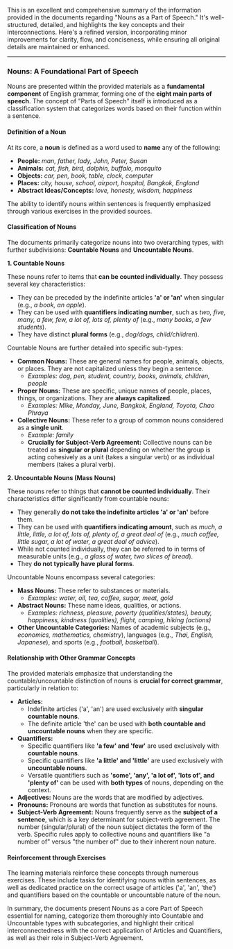 This is an excellent and comprehensive summary of the information provided in the documents regarding "Nouns as a Part of Speech." It's well-structured, detailed, and highlights the key concepts and their interconnections. Here's a refined version, incorporating minor improvements for clarity, flow, and conciseness, while ensuring all original details are maintained or enhanced.

---

### Nouns: A Foundational Part of Speech

Nouns are presented within the provided materials as a **fundamental component** of English grammar, forming one of the **eight main parts of speech**. The concept of "Parts of Speech" itself is introduced as a classification system that categorizes words based on their function within a sentence.

#### Definition of a Noun

At its core, a **noun** is defined as a word used to **name** any of the following:

- **People:** _man, father, lady, John, Peter, Susan_
- **Animals:** _cat, fish, bird, dolphin, buffalo, mosquito_
- **Objects:** _car, pen, book, table, clock, computer_
- **Places:** _city, house, school, airport, hospital, Bangkok, England_
- **Abstract Ideas/Concepts:** _love, honesty, wisdom, happiness_

The ability to identify nouns within sentences is frequently emphasized through various exercises in the provided sources.

#### Classification of Nouns

The documents primarily categorize nouns into two overarching types, with further subdivisions: **Countable Nouns** and **Uncountable Nouns**.

**1. Countable Nouns**

These nouns refer to items that **can be counted individually**. They possess several key characteristics:

- They can be preceded by the indefinite articles **'a' or 'an'** when singular (e.g., _a book, an apple_).
- They can be used with **quantifiers indicating number**, such as _two, five, many, a few, few, a lot of, lots of, plenty of_ (e.g., _many books, a few students_).
- They have distinct **plural forms** (e.g., _dog/dogs, child/children_).

Countable Nouns are further detailed into specific sub-types:

- **Common Nouns:** These are general names for people, animals, objects, or places. They are not capitalized unless they begin a sentence.
    - _Examples:_ _dog, pen, student, country, books, animals, children, people_
- **Proper Nouns:** These are specific, unique names of people, places, things, or organizations. They are **always capitalized**.
    - _Examples:_ _Mike, Monday, June, Bangkok, England, Toyota, Chao Phraya_
- **Collective Nouns:** These refer to a group of common nouns considered as a **single unit**.
    - _Example:_ _family_
    - **Crucially for Subject-Verb Agreement:** Collective nouns can be treated as **singular or plural** depending on whether the group is acting cohesively as a unit (takes a singular verb) or as individual members (takes a plural verb).

**2. Uncountable Nouns (Mass Nouns)**

These nouns refer to things that **cannot be counted individually**. Their characteristics differ significantly from countable nouns:

- They generally **do not take the indefinite articles 'a' or 'an'** before them.
- They can be used with **quantifiers indicating amount**, such as _much, a little, little, a lot of, lots of, plenty of, a great deal of_ (e.g., _much coffee, little sugar, a lot of water, a great deal of advice_).
- While not counted individually, they can be referred to in terms of measurable units (e.g., _a glass of water, two slices of bread_).
- They **do not typically have plural forms**.

Uncountable Nouns encompass several categories:

- **Mass Nouns:** These refer to substances or materials.
    - _Examples:_ _water, oil, tea, coffee, sugar, meat, gold_
- **Abstract Nouns:** These name ideas, qualities, or actions.
    - _Examples:_ _richness, pleasure, poverty (qualities/states), beauty, happiness, kindness (qualities), flight, camping, hiking (actions)_
- **Other Uncountable Categories:** Names of academic subjects (e.g., _economics, mathematics, chemistry_), languages (e.g., _Thai, English, Japanese_), and sports (e.g., _football, basketball_).

#### Relationship with Other Grammar Concepts

The provided materials emphasize that understanding the countable/uncountable distinction of nouns is **crucial for correct grammar**, particularly in relation to:

- **Articles:**
    - Indefinite articles ('a', 'an') are used exclusively with **singular countable nouns**.
    - The definite article 'the' can be used with **both countable and uncountable nouns** when they are specific.
- **Quantifiers:**
    - Specific quantifiers like **'a few' and 'few'** are used exclusively with **countable nouns**.
    - Specific quantifiers like **'a little' and 'little'** are used exclusively with **uncountable nouns**.
    - Versatile quantifiers such as **'some', 'any', 'a lot of', 'lots of', and 'plenty of'** can be used with **both types** of nouns, depending on the context.
- **Adjectives:** Nouns are the words that are modified by adjectives.
- **Pronouns:** Pronouns are words that function as substitutes for nouns.
- **Subject-Verb Agreement:** Nouns frequently serve as the **subject of a sentence**, which is a key determinant for subject-verb agreement. The number (singular/plural) of the noun subject dictates the form of the verb. Specific rules apply to collective nouns and quantifiers like "a number of" versus "the number of" due to their inherent noun nature.

#### Reinforcement through Exercises

The learning materials reinforce these concepts through numerous exercises. These include tasks for identifying nouns within sentences, as well as dedicated practice on the correct usage of articles ('a', 'an', 'the') and quantifiers based on the countable or uncountable nature of the noun.

In summary, the documents present Nouns as a core Part of Speech essential for naming, categorize them thoroughly into Countable and Uncountable types with subcategories, and highlight their critical interconnectedness with the correct application of Articles and Quantifiers, as well as their role in Subject-Verb Agreement.

